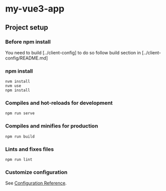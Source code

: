 # my-vue3-app

## Project setup

### Before npm install
You need to build [../client-config]
to do so follow build section in [../client-config/README.md]

### npm install
```
nvm install
nvm use
npm install
```

### Compiles and hot-reloads for development
```
npm run serve
```

### Compiles and minifies for production
```
npm run build
```

### Lints and fixes files
```
npm run lint
```

### Customize configuration
See [Configuration Reference](https://cli.vuejs.org/config/).
